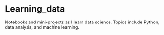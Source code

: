 # Learning_data
Notebooks and mini-projects as I learn data science. Topics include Python, data analysis, and machine learning.

